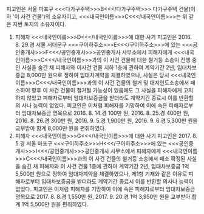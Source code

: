 피고인은 서울 마포구 <<<다가구주택>>>B<<</다가구주택>>> 다가구주택 건물(이하 '이 사건 건물')의 소유자이고, <<<내국인이름>>>C<<</내국인이름>>>는 위 같은 지번 토지의 소유자이다.
1. 피해자 <<<내국인이름>>>D<<</내국인이름>>>에 대한 사기
피고인은 2016. 8. 29.경 서울 서대문구 <<<구이하주소>>>E<<</구이하주소>>>에 있는 <<<공인중개사>>>F<<</공인중개사>>>공인중개사 사무소에서 피해자에게 <<<내국인이름>>>C<<</내국인이름>>>과의 이 사건 건물에 대한 철거등 소송이 진행 중인 사실을 숨긴 채 피해자와 이사건 건물 지하 1층에 관하여 계약기간 2년, 임대차보증금 8,000만 원으로 정하여 임대차계약을 체결하였으나, 사실은 당시 <<<내국인이름>>>C<<</내국인이름>>>과의 이 사건 건물의 철거 및 대지인도소송에서 패소하여 향후 이 사건 건물이 철거될 가능성이 있음에도 그 사실을 피해자에게 고지하지 않았고 피해자로부터 임대차보증금을 받더라도 계약기간 종료시 이를 반환할의 사나 능력이 없었다.
피고인은 이처럼 피해자를 기망하여 이에 속은 피해자로부터 임대차보증금 명목으로 2016. 8. 14.경 100만 원, 2016. 8. 25.경 400만 원, 2016. 8. 26.경 300만 원, 2016. 9. 5.경 1,900만 원, 2016. 9. 6.경 5,300만 원을 교부받아 합계 8,000만 원을 편취하였다.
2. 피해자 <<<내국인이름>>>G<<</내국인이름>>>에 대한 사기
피고인은 2017. 8. 5.경 서울 마포구 <<<구이하주소>>>H<<</구이하주소>>>에 있는 <<<공인중개사>>>I<<</공인중개사>>>공인중개사 사무소에서 피해자에게 <<<내국인이름>>>C<<</내국인이름>>>과의 이 사건 건물의 철거등 소송에서 패소 확정된 사실을 숨긴 채 피해자와 이 사건 건물 1층에 관하여 계약기간 2년, 임대차보증금 1억 5,500만 원으로 정하여 임대차계약을 체결하였으나, 제1항 기재와 같은 이유로 피해자로부터 임대차보증금을 받더라도 계약기간 종료시 이를 반환할 의사나 능력이 없었다.
피고인은 이처럼 피해자를 기망하여 이에 속은 피해자로부터 임대차보증금 명목으로 2017. 8. 8.경 1,550만 원, 2017. 9. 20.경 1억 3,950만 원을 교부받아 합계 1억 5,500만 원을 편취하였다.